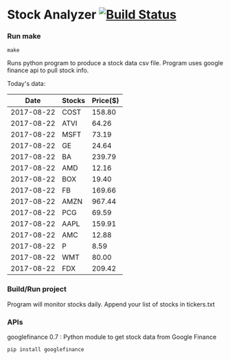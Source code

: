 # Stock Analyzer [![Build Status](https://travis-ci.org/ogoyal/StockAnalyzer.svg?branch=master)](https://travis-ci.org/ogoyal/StockAnalyzer)

### Run make
```
make
```

Runs python program to produce a stock data csv file. Program uses google finance api to pull stock info.

Today's data:

| Date| Stocks| Price($) | 
| --- | --- | ---  | 
| 2017-08-22| COST| 158.80 | 
| 2017-08-22| ATVI| 64.26 | 
| 2017-08-22| MSFT| 73.19 | 
| 2017-08-22| GE| 24.64 | 
| 2017-08-22| BA| 239.79 | 
| 2017-08-22| AMD| 12.16 | 
| 2017-08-22| BOX| 19.40 | 
| 2017-08-22| FB| 169.66 | 
| 2017-08-22| AMZN| 967.44 | 
| 2017-08-22| PCG| 69.59 | 
| 2017-08-22| AAPL| 159.91 | 
| 2017-08-22| AMC| 12.88 | 
| 2017-08-22| P| 8.59 | 
| 2017-08-22| WMT| 80.00 | 
| 2017-08-22| FDX| 209.42 | 

### Build/Run project

Program will monitor stocks daily. Append your list of stocks in tickers.txt

### APIs
googlefinance 0.7 : Python module to get stock data from Google Finance

```
pip install googlefinance
```

